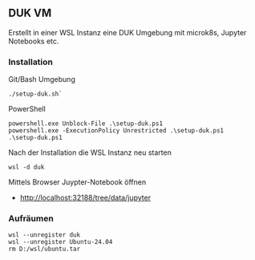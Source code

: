 ## DUK VM

Erstellt in einer WSL Instanz eine DUK Umgebung mit microk8s, Jupyter Notebooks etc.

### Installation

Git/Bash Umgebung

    ./setup-duk.sh`

PowerShell

    powershell.exe Unblock-File .\setup-duk.ps1
    powershell.exe -ExecutionPolicy Unrestricted .\setup-duk.ps1
    .\setup-duk.ps1

Nach der Installation die WSL Instanz neu starten

    wsl -d duk
    
Mittels Browser Juypter-Notebook öffnen

* [http://localhost:32188/tree/data/jupyter](http://localhost:32188/tree/data/jupyter)
    
### Aufräumen

    wsl --unregister duk
    wsl --unregister Ubuntu-24.04
    rm D:/wsl/ubuntu.tar 
     